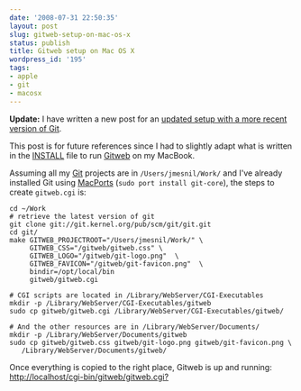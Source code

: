 ```yaml
---
date: '2008-07-31 22:50:35'
layout: post
slug: gitweb-setup-on-mac-os-x
status: publish
title: Gitweb setup on Mac OS X
wordpress_id: '195'
tags:
- apple
- git
- macosx
---
```


__Update:__ I have written a new post for an [updated setup with a more recent version of Git][update].

This post is for future references since I had to slightly adapt what is written in the [INSTALL][git-install] file to run [Gitweb][gitweb] on my MacBook.

Assuming all my [Git][git] projects are in `/Users/jmesnil/Work/` and I've already installed Git using [MacPorts][macports] (`sudo port install git-core`), the steps to create `gitweb.cgi` is:


    
    
    cd ~/Work
    # retrieve the latest version of git
    git clone git://git.kernel.org/pub/scm/git/git.git
    cd git/
    make GITWEB_PROJECTROOT="/Users/jmesnil/Work/" \
         GITWEB_CSS="/gitweb/gitweb.css" \
         GITWEB_LOGO="/gitweb/git-logo.png"  \
         GITWEB_FAVICON="/gitweb/git-favicon.png"  \
         bindir=/opt/local/bin
         gitweb/gitweb.cgi
    
    # CGI scripts are located in /Library/WebServer/CGI-Executables
    mkdir -p /Library/WebServer/CGI-Executables/gitweb
    sudo cp gitweb/gitweb.cgi /Library/WebServer/CGI-Executables/gitweb/
    
    # And the other resources are in /Library/WebServer/Documents/
    mkdir -p /Library/WebServer/Documents/gitweb
    sudo cp gitweb/gitweb.css gitweb/git-logo.png gitweb/git-favicon.png \   
       /Library/WebServer/Documents/gitweb/
    


Once everything is copied to the right place, Gitweb is up and running: 
[http://localhost/cgi-bin/gitweb/gitweb.cgi?](http://localhost/cgi-bin/gitweb/gitweb.cgi?)

[git-install]: http://repo.or.cz/w/git.git?a=blob_plain;f=gitweb/INSTALL;hb=HEAD
[gitweb]: http://git.or.cz/gitwiki/Gitweb
[git]: http://git.or.cz/
[macports]: http://www.macports.org/
[update]: http://jmesnil.net/weblog/2010/11/08/updated-gitweb-setup-on-mac-os-x/
